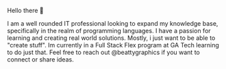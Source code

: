 Hello there 👋

I am a well rounded IT professional looking to expand my knowledge base, specifically in the realm of programming languages. I have a passion for learning and creating real world solutions.  Mostly, i just want to be able to "create stuff". Im currently in a Full Stack Flex program at GA Tech learning to do just that.  Feel free to reach out @beattygraphics if you want to connect or share ideas.
